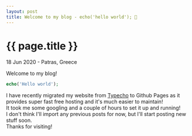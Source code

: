 ```yaml
---
layout: post
title: Welcome to my blog - echo('hello world'); 👋
---
```


{{ page.title }}
================

<p class="meta">18 Jun 2020 - Patras, Greece</p>

Welcome to my blog!  
```php
echo('Hello world');
```
I have recently migrated my website from [Typecho](https://typecho.org) to Github Pages as it provides super fast free hosting and it's much easier to maintain!  
It took me some googling and a couple of hours to set it up and running!  
I don't think I'll import any previous posts for now, but I'll start posting new stuff soon.  
Thanks for visiting!

